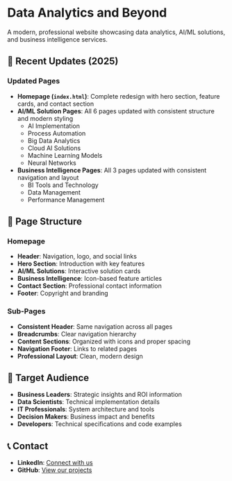 # Data Analytics and Beyond

A modern, professional website showcasing data analytics, AI/ML solutions, and business intelligence services.

## 🚀 Recent Updates (2025)

### Updated Pages
- **Homepage (`index.html`)**: Complete redesign with hero section, feature cards, and contact section
- **AI/ML Solution Pages**: All 6 pages updated with consistent structure and modern styling
  - AI Implementation
  - Process Automation  
  - Big Data Analytics
  - Cloud AI Solutions
  - Machine Learning Models
  - Neural Networks
- **Business Intelligence Pages**: All 3 pages updated with consistent navigation and layout
  - BI Tools and Technology
  - Data Management
  - Performance Management

## 📄 Page Structure

### Homepage
- **Header**: Navigation, logo, and social links
- **Hero Section**: Introduction with key features
- **AI/ML Solutions**: Interactive solution cards
- **Business Intelligence**: Icon-based feature articles
- **Contact Section**: Professional contact information
- **Footer**: Copyright and branding

### Sub-Pages
- **Consistent Header**: Same navigation across all pages
- **Breadcrumbs**: Clear navigation hierarchy
- **Content Sections**: Organized with icons and proper spacing
- **Navigation Footer**: Links to related pages
- **Professional Layout**: Clean, modern design

## 🎯 Target Audience

- **Business Leaders**: Strategic insights and ROI information
- **Data Scientists**: Technical implementation details
- **IT Professionals**: System architecture and tools
- **Decision Makers**: Business impact and benefits
- **Developers**: Technical specifications and code examples

## 📞 Contact

- **LinkedIn**: [Connect with us](https://www.linkedin.com/in/developerjp/)
- **GitHub**: [View our projects](https://github.com/jpark8215)
